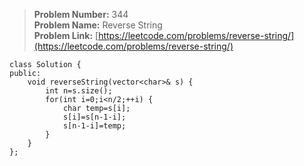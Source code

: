 > **Problem Number:** 344 <br>
> **Problem Name:** Reverse String <br>
> **Problem Link:** [https://leetcode.com/problems/reverse-string/](https://leetcode.com/problems/reverse-string/) <br>

    class Solution {
    public:
        void reverseString(vector<char>& s) {
            int n=s.size();
            for(int i=0;i<n/2;++i) {
                char temp=s[i];
                s[i]=s[n-1-i];
                s[n-1-i]=temp;
            }
        }
    };